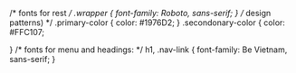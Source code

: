 /* fonts for rest  */
.wrapper {
    font-family: Roboto, sans-serif;
}
/* design patterns) */
.primary-color {
    color: #1976D2;
}
.secondonary-color {
    color: #FFC107;

}
/* fonts for menu and headings:  */
h1, .nav-link {
    font-family: Be Vietnam, sans-serif;
}


